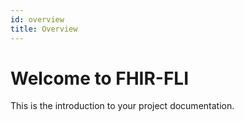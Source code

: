 ```yaml
---
id: overview
title: Overview
---
```


# Welcome to FHIR-FLI

This is the introduction to your project documentation.
